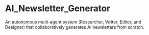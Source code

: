 # AI_Newsletter_Generator
An autonomous multi-agent system (Researcher, Writer, Editor, and Designer) that collaboratively generates AI newsletters from scratch.
